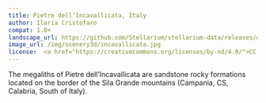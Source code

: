 ```yaml
---
title: Pietre dell’Incavallicata, Italy
author: Ilaria Cristofaro
compat: 1.0+
landscape_url: https://github.com/Stellarium/stellarium-data/releases/download/scenery3d/incavallicata3d_10m.zip
image_url: /img/scenery3d/incavallicata.jpg
license:  <a href="https://creativecommons.org/licenses/by-nd/4.0/">CC BY-ND 4.0</a>
---
```

The megaliths of Pietre dell’Incavallicata are sandstone rocky formations located on the border of the Sila Grande mountains (Campania, CS, Calabria, South of Italy).